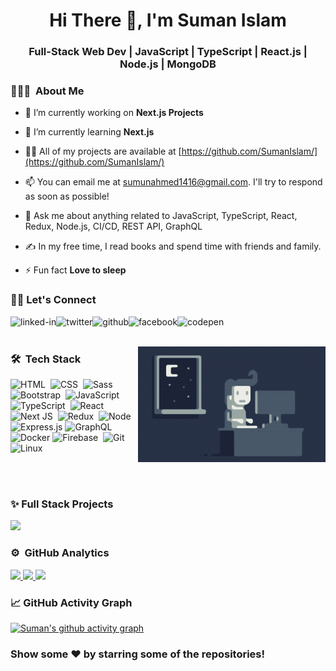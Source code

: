 <h1 align="center">Hi There 👋, I'm Suman Islam</h1>
<h3 align="center">Full-Stack Web Dev | JavaScript | TypeScript | React.js | Node.js | MongoDB</h3>

### 👨🏻‍💻 &nbsp;About Me
- 🔭 I’m currently working on **Next.js Projects**

- 🌱 I’m currently learning **Next.js**

- 👨‍💻 All of my projects are available at [https://github.com/SumanIslam/](https://github.com/SumanIslam/)

- 📫 You can email me at sumunahmed1416@gmail.com. I'll try to respond as soon as possible!

- 💬 Ask me about anything related to JavaScript, TypeScript, React, Redux, Node.js, CI/CD, REST API, GraphQL

- ✍️ In my free time, I read books and spend time with friends and family.

- ⚡ Fun fact **Love to sleep**

### 🤝🏻 Let's Connect

[<img align="left" alt="linked-in" src="https://img.shields.io/badge/linkedin-%230077B5.svg?&style=for-the-badge&logo=linkedin&logoColor=white" />](https://www.linkedin.com/in/sumanislam/)

[<img align="left" alt="twitter" src="https://img.shields.io/badge/twitter-%231DA1F2.svg?&style=for-the-badge&logo=twitter&logoColor=white" />](https://twitter.com/SumanIs60417396)

[<img align="left" alt="github" src="https://img.shields.io/badge/github-%2312100E.svg?&style=for-the-badge&logo=github&logoColor=white" />](https://github.com/SumanIslam)

[<img align="left" alt="facebook" src="https://img.shields.io/badge/facebook-%231877F2.svg?&style=for-the-badge&logo=facebook&logoColor=white" />](https://www.facebook.com/sumanislam.raju/)

[<img align="left" alt="codepen" src="https://img.shields.io/badge/codepen-%2312100E.svg?&style=for-the-badge&logo=codepen&logoColor=white" />](https://codepen.io/Suman_Islam)
</br>
</br>

<img alt="Night Coding" src="https://raw.githubusercontent.com/AVS1508/AVS1508/master/assets/Night-Coding.gif" align="right"/>

### 🛠 &nbsp;Tech Stack

![HTML](https://img.shields.io/badge/-HTML-05122A?style=flat&logo=HTML5)&nbsp;
![CSS](https://img.shields.io/badge/-CSS-05122A?style=flat&logo=CSS3&logoColor=1572B6)&nbsp;
![Sass](https://img.shields.io/badge/-Sass-05122A?style=flat&logo=sass)&nbsp;
![Bootstrap](https://img.shields.io/badge/-Bootstrap-05122A?style=flat&logo=bootstrap&logoColor=563D7C)&nbsp;
![JavaScript](https://img.shields.io/badge/-JavaScript-05122A?style=flat&logo=javascript)&nbsp;
![TypeScript](https://img.shields.io/badge/-TypeScript-05122A?style=flat&logo=typescript)&nbsp;
![React](https://img.shields.io/badge/-React-05122A?style=flat&logo=react)&nbsp;
![Next JS](https://img.shields.io/badge/-Next-05122A?style=flat&logo=next.js)&nbsp;
![Redux](https://img.shields.io/badge/-Redux-05122A?style=flat&logo=redux)&nbsp;
![Node](https://img.shields.io/badge/-Node-05122A?style=flat&logo=node.js)&nbsp;
![Express.js](https://img.shields.io/badge/Express-%23404d59.svg?style=flat&logo=express&logoColor=%2361DAFB)
![GraphQL](https://img.shields.io/badge/-GraphQL-05122A?style=flat&logo=graphql)&nbsp;
![Docker](https://img.shields.io/badge/-Docker-black?style=flat-square&logo=docker)
![Firebase](https://img.shields.io/badge/-Firebase-05122A?style=flat&logo=firebase)&nbsp;
![Git](https://img.shields.io/badge/-Git-05122A?style=flat&logo=git)&nbsp;
![Linux](https://img.shields.io/badge/-Linux-05122A?style=flat&logo=linux)&nbsp;

</br>
</br>

### ✨ Full Stack Projects
[![](https://img.shields.io/badge/-👑%20Crwn%20Clothing-000)](https://crownclothapp.herokuapp.com/)

### ⚙️ &nbsp;GitHub Analytics

<p>
  <a href="https://github.com/SumanIslam/">
    <img height="180em" src="https://github-readme-stats-eight-theta.vercel.app/api?username=SumanIslam&show_icons=true&theme=algolia&include_all_commits=true&count_private=true"/>
    <img height="180em" src="https://github-readme-stats-eight-theta.vercel.app/api/top-langs/?username=SumanIslam&layout=compact&langs_count=8&theme=algolia"/>
    <img height="180em" src="https://github-profile-summary-cards.vercel.app/api/cards/profile-details?username=sumanIslam&theme=nord_dark" />
  </a>
</p>

### 📈 GitHub Activity Graph
[![Suman's github activity graph](https://github-readme-activity-graph.cyclic.app/graph?username=SumanIslam&theme=github-compact)](https://github.com/SumanIslam/)


### Show some ❤️ by starring some of the repositories!
